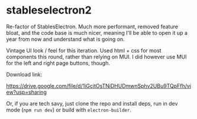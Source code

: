 # stableselectron2

Re-factor of StablesElectron. Much more performant, removed feature bloat, and the code base is much nicer, meaning I'll be able to open it up a year from now and understand what is going on.

Vintage UI look / feel for this iteration. Used html + css for most components this round, rather than relying on MUI. I did however use MUI for the left and right page buttons, though.

Download link:

https://drive.google.com/file/d/1iGcitOsTNiDHUDmwnSphv2UBu9TQpFfh/view?usp=sharing

Or, if you are tech savy, just clone the repo and install deps, run in dev mode (`npm run dev`) or build with `electron-builder`.
